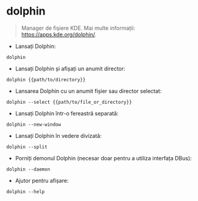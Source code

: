 # dolphin

> Manager de fișiere KDE.
> Mai multe informații: <https://apps.kde.org/dolphin/>.

- Lansați Dolphin:

`dolphin`

- Lansați Dolphin și afișați un anumit director:

`dolphin {{path/to/directory}}`

- Lansarea Dolphin cu un anumit fișier sau director selectat:

`dolphin --select {{path/to/file_or_directory}}`

- Lansați Dolphin într-o fereastră separată:

`dolphin --new-window`

- Lansați Dolphin în vedere divizată:

`dolphin --split`

- Porniți demonul Dolphin (necesar doar pentru a utiliza interfața DBus):

`dolphin --daemon`

- Ajutor pentru afișare:

`dolphin --help`

